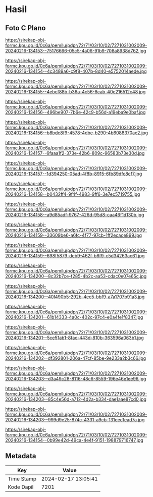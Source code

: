 # Hasil

## Foto C Plano

https://sirekap-obj-formc.kpu.go.id/0c6a/pemilu/pdpr/72/71/03/10/02/7271031002009-20240216-134153--75176666-05c5-4a06-91b9-708a8938d762.jpg

https://sirekap-obj-formc.kpu.go.id/0c6a/pemilu/pdpr/72/71/03/10/02/7271031002009-20240216-134154--4c3489a6-c9f8-407b-8d40-e5752014aede.jpg

https://sirekap-obj-formc.kpu.go.id/0c6a/pemilu/pdpr/72/71/03/10/02/7271031002009-20240216-134155--4ebcf88b-b36a-4c56-8cab-40e216512c48.jpg

https://sirekap-obj-formc.kpu.go.id/0c6a/pemilu/pdpr/72/71/03/10/02/7271031002009-20240216-134156--496be907-7b6e-42c9-b56d-a19eba9e0baf.jpg

https://sirekap-obj-formc.kpu.go.id/0c6a/pemilu/pdpr/72/71/03/10/02/7271031002009-20240216-134156--b8bdc8f9-4578-4dbe-b290-4b6088370ae2.jpg

https://sirekap-obj-formc.kpu.go.id/0c6a/pemilu/pdpr/72/71/03/10/02/7271031002009-20240216-134157--6faaa1f2-373e-42b6-809c-96583b73e30d.jpg

https://sirekap-obj-formc.kpu.go.id/0c6a/pemilu/pdpr/72/71/03/10/02/7271031002009-20240216-134157--1d394250-05ad-4f8b-8915-6fb89dfc8cf7.jpg

https://sirekap-obj-formc.kpu.go.id/0c6a/pemilu/pdpr/72/71/03/10/02/7271031002009-20240216-134158--b0432ff4-9f4f-4983-9ff6-3e7ec5719755.jpg

https://sirekap-obj-formc.kpu.go.id/0c6a/pemilu/pdpr/72/71/03/10/02/7271031002009-20240216-134158--a9d85adf-9767-426d-95d8-caa46f1d130b.jpg

https://sirekap-obj-formc.kpu.go.id/0c6a/pemilu/pdpr/72/71/03/10/02/7271031002009-20240216-134159--33609be6-a6fc-4f77-97cb-1ff2ecace899.jpg

https://sirekap-obj-formc.kpu.go.id/0c6a/pemilu/pdpr/72/71/03/10/02/7271031002009-20240216-134159--698f5879-deb9-462f-b6f9-c5d34263ac61.jpg

https://sirekap-obj-formc.kpu.go.id/0c6a/pemilu/pdpr/72/71/03/10/02/7271031002009-20240216-134200--8c32b7ce-f285-4b2c-aa53-cdac0e07e65c.jpg

https://sirekap-obj-formc.kpu.go.id/0c6a/pemilu/pdpr/72/71/03/10/02/7271031002009-20240216-134200--40f490b5-292b-4ec5-bbf9-a7a1707b91a3.jpg

https://sirekap-obj-formc.kpu.go.id/0c6a/pemilu/pdpr/72/71/03/10/02/7271031002009-20240216-134201--61b14333-4a0c-402c-97c4-e0a4fe1f8347.jpg

https://sirekap-obj-formc.kpu.go.id/0c6a/pemilu/pdpr/72/71/03/10/02/7271031002009-20240216-134201--5ce51ab1-8fac-443d-810b-363596a063b1.jpg

https://sirekap-obj-formc.kpu.go.id/0c6a/pemilu/pdpr/72/71/03/10/02/7271031002009-20240216-134202--df392801-206a-47cf-85be-9e233a2b3c66.jpg

https://sirekap-obj-formc.kpu.go.id/0c6a/pemilu/pdpr/72/71/03/10/02/7271031002009-20240216-134203--d3a49c28-8116-48c6-8559-196e46e1ee96.jpg

https://sirekap-obj-formc.kpu.go.id/0c6a/pemilu/pdpr/72/71/03/10/02/7271031002009-20240216-134203--85c4e56d-a712-4d2a-b334-dae1aae87cd0.jpg

https://sirekap-obj-formc.kpu.go.id/0c6a/pemilu/pdpr/72/71/03/10/02/7271031002009-20240216-134203--999d9e25-874c-4331-a9cb-131eec1ead7a.jpg

https://sirekap-obj-formc.kpu.go.id/0c6a/pemilu/pdpr/72/71/03/10/02/7271031002009-20240216-134154--0b99e42d-49ca-4e4f-9151-198879716747.jpg


## Metadata

| Key        | Value               |
| ---------- | ------------------- |
| Time Stamp | 2024-02-17 13:05:41 |
| Kode Dapil | 7201                |



